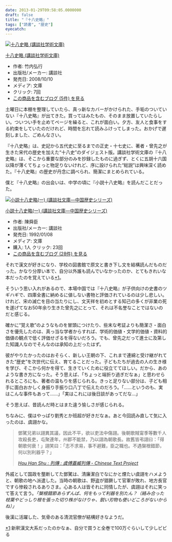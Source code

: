 ```yaml
---
date: 2013-01-29T09:58:05.0000000
draft: false
title: "『十八史略』"
tags: ["読書", "歴史"]
eyecatch: 
---
```

<p><div class="hatena-asin-detail"><a href="http://www.amazon.co.jp/exec/obidos/ASIN/4061598996/bestylesnet-22/"><img src="http://ecx.images-amazon.com/images/I/51NxA5bNn%2BL._SL160_.jpg" class="hatena-asin-detail-image" alt="十八史略 (講談社学術文庫)" title="十八史略 (講談社学術文庫)"></a><div class="hatena-asin-detail-info"><p class="hatena-asin-detail-title"><a href="http://www.amazon.co.jp/exec/obidos/ASIN/4061598996/bestylesnet-22/">十八史略 (講談社学術文庫)</a></p><ul><li><span class="hatena-asin-detail-label">作者:</span> 竹内弘行</li><li><span class="hatena-asin-detail-label">出版社/メーカー:</span> 講談社</li><li><span class="hatena-asin-detail-label">発売日:</span> 2008/10/10</li><li><span class="hatena-asin-detail-label">メディア:</span> 文庫</li><li> <span class="hatena-asin-detail-label">クリック</span>: 7回</li><li><a href="http://d.hatena.ne.jp/asin/4061598996/bestylesnet-22" target="_blank">この商品を含むブログ (5件) を見る</a></li></ul></div><div class="hatena-asin-detail-foot"></div></div></p><p>土曜日に本棚を整理していたら、真っ新なカバーがかけられた、手垢のついていない『十八史略』が出てきた。買ってはみたもの、そのまま放置していたらしい。ついつい手を止めてページを繰ると、これが面白い。夕方、友人と食事をする約束をしていたのだけれど、時間を忘れて読みふけってしまった。おかげで遅刻しました、ごめんなさい。</p><p>『十八史略』は、史記から五代史に至るまでの正史・十七史に、著者・曾先之が生きた宋代の歴史を加えた“十八史”のダイジェスト版。講談社学術文庫の『十八史略』は、そこから重要な部分のみを抄録したものに過ぎず、とくに五胡十六国以降が薄くてちょっと物足りないけれど、序に設けられた“総説”は興味深く読めた。『十八史略』の歴史が丹念に調べられ、簡潔にまとめられている。</p><p>僕と『十八史略』の出会いは、中学の頃に『小説十八史略』を読んだことだった。</p><p><div class="hatena-asin-detail"><a href="http://www.amazon.co.jp/exec/obidos/ASIN/4061850776/bestylesnet-22/"><img src="http://ecx.images-amazon.com/images/I/51RHSGSZKGL._SL160_.jpg" class="hatena-asin-detail-image" alt="小説十八史略(一) (講談社文庫―中国歴史シリーズ)" title="小説十八史略(一) (講談社文庫―中国歴史シリーズ)"></a><div class="hatena-asin-detail-info"><p class="hatena-asin-detail-title"><a href="http://www.amazon.co.jp/exec/obidos/ASIN/4061850776/bestylesnet-22/">小説十八史略(一) (講談社文庫―中国歴史シリーズ)</a></p><ul><li><span class="hatena-asin-detail-label">作者:</span> 陳舜臣</li><li><span class="hatena-asin-detail-label">出版社/メーカー:</span> 講談社</li><li><span class="hatena-asin-detail-label">発売日:</span> 1992/01/08</li><li><span class="hatena-asin-detail-label">メディア:</span> 文庫</li><li><span class="hatena-asin-detail-label">購入</span>: 1人 <span class="hatena-asin-detail-label">クリック</span>: 23回</li><li><a href="http://d.hatena.ne.jp/asin/4061850776/bestylesnet-22" target="_blank">この商品を含むブログ (28件) を見る</a></li></ul></div><div class="hatena-asin-detail-foot"></div></div></p><p>それで漢文が好きになり、学校の図書館で原文と書き下し文を結構読んだものだった。かなり分厚い本で、自分以外誰も読んでいなかったのか、とてもきれいな本だったのを覚えている<a href="#f1" name="fn1" title="新釈漢文大系だったのかなぁ、自分で買うと全巻で100万ぐらいして少しビビる">*1</a>。</p><p>そういう思い入れがあるので、本場中国では『十八史略』が子供向けの史書のツギハギで、四庫全書に納めるに値しない書物と評価されているのは少し悲しい。けれど、宋の滅亡を目の当たりにし、文天祥を初めとする知己の多くが非業の死を遂げてなお50年余り生きた曾先之にとって、それは不名誉なことではないのだと感じる。</p><p>確かに“覚え歌”のようなものを冒頭につけたり、些末な考証よりも簡潔さ・面白さを優先したのは、真っ当な学者からすれば、学術的価値・文学的価値・資料的価値の観点で低く評価せざるを得ないだろう。でも、曾先之だって進士に及第した知識人なのでそんなのは承知の上だったはず。</p><p>彼がやりたかったのはおそらく、新しい王朝の下、これまで連綿と受け継がれてきた“歴史”を次世代に伝え、育てることだった。子どもたちが過去の人の生き様を学び、そこから何かを得て、生きていくために役立ててほしい。だから、あのような書き方になった。そう思えば、「ちょっと端折り過ぎだなぁ」と思わせられるところにも、著者の温もりを感じられる。きっと足りない部分は、子ども相手に面白おかしく身振り手振り口八丁で伝えたのだろう。「……というのも、実はこんな事件もあって……」「実はこれには後日談があってだな…」</p><p>そう思えば、昔読んだ時とはまた違う愉しさが感じられる。</p><p>ちなみに、僕はやっぱり劉秀とか班超が好きだなぁ。あと今回読み直して気に入ったのは、虞詡かな。</p>

<blockquote cite="http://ctext.org/hou-han-shu/yu-fu-gai-zang-lie-zhuan/">
<p>鄧騭兄弟以詡異其議，因此不平，欲以吏法中傷詡。後朝歌賊甯季等數千人攻殺長吏，屯聚連年，州郡不能禁，乃以詡為朝歌長。故舊皆弔詡曰：「得朝歌何衰！」詡笑曰：「志不求易，事不避難，臣之職也。不遇槃根錯節，何以別利器乎？」</p>

<cite><a href="http://ctext.org/hou-han-shu/yu-fu-gai-zang-lie-zhuan/">Hou Han Shu : &#x5217;&#x50B3; : &#x865E;&#x5085;&#x84CB;&#x81E7;&#x5217;&#x50B3; - Chinese Text Project</a></cite>
</blockquote>
<p>外戚として国政を壟断してた鄧騭は、清廉潔白でなにかと煙たい虞詡をハメようと、朝歌の地へ派遣した。当時の朝歌は、野盗が猖獗して官軍が敗れ、地方長官ですら惨殺されるありさま。心ある人は皆それに同情したが、虞詡はそれに笑って答えて言う。<i>「槃根錯節あらずんば、何をもって利器を別たん？（絡み合った枝葉やどっしり根を張った切り株がなけりゃ、鋭い刃物も使いどころがないからね）」</i></p><p>後漢に活躍した、気骨のある清流官僚が結構好きなようだ。</p>
<div class="footnote">
<p class="footnote"><a href="#fn1" name="f1" class="footnote-number">*1</a><span class="footnote-delimiter">:</span><span class="footnote-text">新釈漢文大系だったのかなぁ、自分で買うと全巻で100万ぐらいして少しビビる</span></p>
</div>